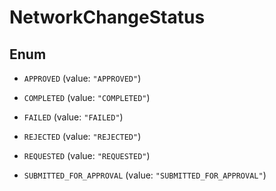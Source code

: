 

# NetworkChangeStatus

## Enum


* `APPROVED` (value: `"APPROVED"`)

* `COMPLETED` (value: `"COMPLETED"`)

* `FAILED` (value: `"FAILED"`)

* `REJECTED` (value: `"REJECTED"`)

* `REQUESTED` (value: `"REQUESTED"`)

* `SUBMITTED_FOR_APPROVAL` (value: `"SUBMITTED_FOR_APPROVAL"`)



